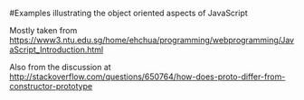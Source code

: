 #Examples illustrating the object oriented aspects of JavaScript

Mostly taken from https://www3.ntu.edu.sg/home/ehchua/programming/webprogramming/JavaScript_Introduction.html 

Also from the discussion at http://stackoverflow.com/questions/650764/how-does-proto-differ-from-constructor-prototype
